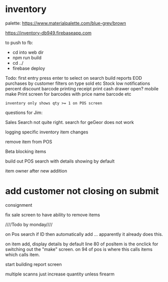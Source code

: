 # inventory

palette: https://www.materialpalette.com/blue-grey/brown

https://inventory-db949.firebaseapp.com

to push to fb:
- cd into web dir
- npm run build
- cd ../
- firebase deploy


Todo:
    first entry press enter to select on search
    build reports
        EOD
        purchases by customer
        filters on type sold etc
        Stock low notifications
    percent discount
    barcode printing
    receipt print
    cash drawer open?
    mobile
    make Print screen for barcodes with price name barcode etc

    inventory only shows qty >= 1 on POS screen



questions for Jim:

Sales Search not quite right.  search for geGeor does not work

logging specific inventory item changes


remove item from POS

Beta blocking items

build out POS search with details showing by default

item owner after new addition

add customer not closing on submit
=
 consignment

 fix sale screen to have ability to remove items

 ////Todo by monday////

 on Pos search if ID then automatically add
 ... apparently it already does this.

 on item add, display details by default
    line 80 of posItem is the onclick for switching out the "make" screen.
    <FieldArray /> on 94 of pos is where this calls items which calls item.

start building report screen


multiple scanns just increase quantity unless firearm



